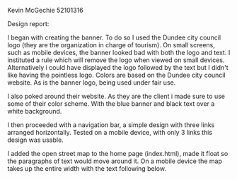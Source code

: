 Kevin McGechie    52101316

Design report:

I began with creating the banner. To do so I used the Dundee city council logo (they are the organization in charge of tourism).
On small screens, such as mobile devices, the banner looked bad with both the logo and text. I instituted a rule which will remove the logo when viewed on small devices.
Alternatively i could have displayed the logo followed by the text but I didn't like having the pointless logo.
Colors are based on the Dundee city council website. As is the banner logo, being used under fair use.

I also poked around their website. As they are the client i made sure to use some of their color scheme. With the blue banner and black text over a white background.

I then proceeded with a navigation bar, a simple design with three links arranged horizontally. Tested on a mobile device, with only 3 links this design was usable.

I added the open street map to the home page (index.html), made it float so the paragraphs of text would move around it. On a mobile device the map takes up the entire width with the text following below.